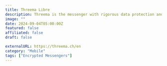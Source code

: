 ```yaml
---
title: Threema Libre
description: Threema is the messenger with rigorous data protection and rock-solid security.
image: ""
date: 2024-09-04T05:00:00Z
featured: false
affiliated: false
draft: false

externalURL: https://threema.ch/en
category: "Mobile"
tags: ["Encrypted Messengers"]
---
```

